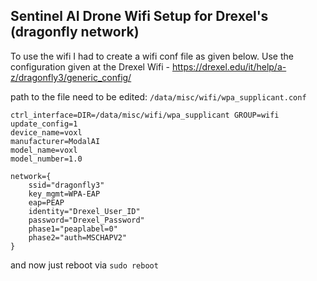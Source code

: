 ## Sentinel AI Drone Wifi Setup for Drexel's (dragonfly network)

To use the wifi I had to create a wifi conf file as given below. Use the configuration given at the Drexel Wifi - https://drexel.edu/it/help/a-z/dragonfly3/generic_config/

path to the file need to be edited: `/data/misc/wifi/wpa_supplicant.conf`

```
ctrl_interface=DIR=/data/misc/wifi/wpa_supplicant GROUP=wifi
update_config=1
device_name=voxl
manufacturer=ModalAI
model_name=voxl
model_number=1.0

network={
    ssid="dragonfly3"
    key_mgmt=WPA-EAP
    eap=PEAP
    identity="Drexel_User_ID"
    password="Drexel_Password"
    phase1="peaplabel=0"
    phase2="auth=MSCHAPV2"
}

```

and now just reboot via `sudo reboot`
